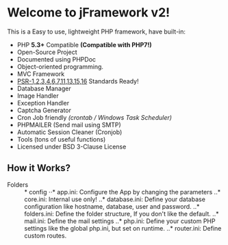 # Welcome to jFramework v2!

This is a Easy to use, lightweight PHP framework, have built-in:

* PHP **5.3+** Compatible **(Compatible with PHP7!)**
* Open-Source Project
* Documented using PHPDoc
* Object-oriented programming.
* MVC Framework
* [PSR-1,2,3,4,6,7,11,13,15,16][] Standards Ready!
* Database Manager
* Image Handler
* Exception Handler
* Captcha Generator
* Cron Job friendly _(crontab / Windows Task Scheduler)_
* PHPMAILER (Send mail using SMTP)
* Automatic Session Cleaner (Cronjob)
* Tools (tons of useful functions)
* Licensed under BSD 3-Clause License

[PSR-1,2,3,4,6,7,11,13,15,16]: <http://www.php-fig.org/psr/>

How it Works?
-
<dl>
	<dt>Folders</dt>
    <dd>
    	 * config
    	 ⋅⋅* app.ini: Configure the App by changing the parameters
    	 ..* core.ini: Internal use only!
         ..* database.ini: Define your database configuration like hostname, database, user and password.
         ..* folders.ini: Define the folder structure, If you don't like the default.
		 ..* mail.ini: Define the mail settings
         ..* php.ini: Define your custom PHP settings like the global php.ini, but set on runtime.
         ..* router.ini: Define custom routes.		
    </dd>
</dl>
